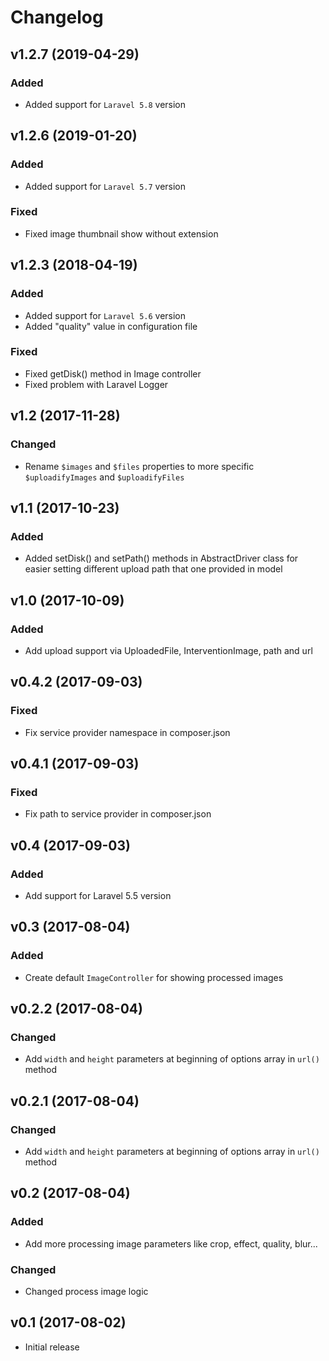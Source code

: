# Changelog

## v1.2.7 (2019-04-29)

### Added
- Added support for `Laravel 5.8` version

## v1.2.6 (2019-01-20)

### Added
- Added support for `Laravel 5.7` version

### Fixed
- Fixed image thumbnail show without extension

## v1.2.3 (2018-04-19)

### Added
- Added support for `Laravel 5.6` version
- Added "quality" value in configuration file

### Fixed
- Fixed getDisk() method in Image controller
- Fixed problem with Laravel Logger

## v1.2 (2017-11-28)

### Changed
- Rename `$images` and `$files` properties to more specific `$uploadifyImages` and `$uploadifyFiles`

## v1.1 (2017-10-23)

### Added
- Added setDisk() and setPath() methods in AbstractDriver class for easier setting different upload path that one provided in model

## v1.0 (2017-10-09)

### Added
- Add upload support via UploadedFile, InterventionImage, path and url

## v0.4.2 (2017-09-03)

### Fixed
- Fix service provider namespace in composer.json

## v0.4.1 (2017-09-03)

### Fixed
- Fix path to service provider in composer.json

## v0.4 (2017-09-03)

### Added
- Add support for Laravel 5.5 version

## v0.3 (2017-08-04)

### Added
- Create default `ImageController` for showing processed images

## v0.2.2 (2017-08-04)

### Changed
- Add `width` and `height` parameters at beginning of options array in `url()` method

## v0.2.1 (2017-08-04)

### Changed
- Add `width` and `height` parameters at beginning of options array in `url()` method

## v0.2 (2017-08-04)

### Added
- Add more processing image parameters like crop, effect, quality, blur...

### Changed
- Changed process image logic

## v0.1 (2017-08-02)
- Initial release
